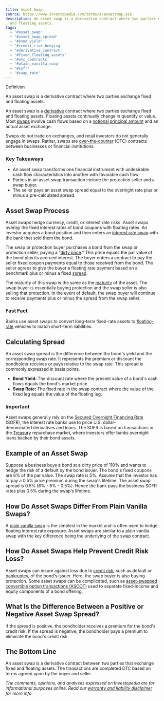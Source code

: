 ```yaml
---
title: Asset Swap
source: https://www.investopedia.com/terms/a/assetswap.asp
description: An asset swap is a derivative contract where two parties exchange fixed
  and floating assets.
tags:
  - '#asset_swap'
  - '#asset_swap_spread'
  - '#bond_yield'
  - '#credit_risk_hedging'
  - '#derivative_contract'
  - '#fixed_floating_assets'
  - '#otc_contracts'
  - '#plain_vanilla_swap'
  - '#sofr'
  - '#swap_rate'
---
```

Definition

An asset swap is a derivative contract where two parties exchange fixed and floating assets.

An asset swap is a [derivative](https://www.investopedia.com/terms/d/derivative.asp) contract where two parties exchange fixed and floating assets. Floating assets continually change in quantity or value. Most [swaps](https://www.investopedia.com/terms/s/swap.asp) involve cash flows based on a [notional principal amount](https://www.investopedia.com/terms/n/notionalprincipalamount.asp) and an actual asset exchange.

Swaps do not trade on exchanges, and retail investors do not generally engage in swaps. Rather, swaps are [over-the-counter](https://www.investopedia.com/terms/o/otc.asp) (OTC) contracts between businesses or financial institutions.

### Key Takeaways

- An asset swap transforms one financial instrument with undesirable cash flow characteristics into another with favorable cash flow.
- Parties in an asset swap transaction include the protection seller and a swap buyer.
- The seller pays an asset swap spread equal to the overnight rate plus or minus a pre-calculated spread.

## Asset Swap Process

Asset swaps hedge currency, credit, or interest rate risks. Asset swaps overlay the fixed interest rates of bond coupons with floating rates. An investor acquires a bond position and then enters an [interest rate swap](https://www.investopedia.com/terms/i/interestrateswap.asp) with the bank that sold them the bond.

The swap or protection buyer purchases a bond from the swap or protection seller, paying a "[dirty price](https://www.investopedia.com/terms/d/dirtyprice.asp)." This price equals the par value of the bond plus its accrued interest. The buyer enters a contract to pay the seller fixed coupon payments equal to those received from the bond. The seller agrees to give the buyer a floating rate payment based on a benchmark plus or minus a fixed [spread](https://www.investopedia.com/terms/s/spread.asp).

The maturity of this swap is the same as the [maturity](https://www.investopedia.com/terms/m/maturity.asp) of the asset. The swap buyer is essentially buying protection and the swap seller is also selling that protection. In the event of default, the swap buyer will continue to receive payments plus or minus the spread from the swap seller.

### Fast Fact

Banks use asset swaps to convert long-term fixed-rate assets to [floating-rate](https://www.investopedia.com/terms/f/floatinginterestrate.asp) vehicles to match short-term liabilities.

## Calculating Spread

An asset swap spread is the difference between the bond's yield and the corresponding swap rate. It represents the premium or discount the bondholder receives or pays relative to the swap rate. This spread is commonly expressed in basis points.  

- **Bond Yield:** The discount rate where the present value of a bond's cash flows equals the bond's market price.
- **Swap Rate:** The fixed rate in the swap contract where the value of the fixed leg equals the value of the floating leg.

### Important

Asset swaps generally rely on the [Secured Overnight Financing Rate](https://www.investopedia.com/secured-overnight-financing-rate-sofr-4683954) (SOFR), the interest rate banks use to price U.S. dollar-denominated derivatives and loans. The SOFR is based on transactions in the [Treasury](https://www.investopedia.com/articles/investing/073113/introduction-treasury-securities.asp) repurchase market, where investors offer banks overnight loans backed by their bond assets.

## Example of an Asset Swap

Suppose a business buys a bond at a dirty price of 110% and wants to hedge the risk of a default by the bond issuer. The bond's fixed coupons are 6% of the par value. The swap rate is 5%. Assume that the investor has to pay a 0.5% price premium during the swap's lifetime. The asset swap spread is 0.5% (6% - 5% - 0.5%). Hence the bank pays the business SOFR rates plus 0.5% during the swap's lifetime.

## How Do Asset Swaps Differ From Plain Vanilla Swaps?

A [plain vanilla swap](https://www.investopedia.com/terms/p/plain-vanilla-swap.asp) is the simplest in the market and is often used to hedge floating interest rate exposure. Asset swaps are similar to a plain vanilla swap with the key difference being the underlying of the swap contract.

## How Do Asset Swaps Help Prevent Credit Risk Loss?

Asset swaps can insure against loss due to [credit risk](https://www.investopedia.com/terms/c/creditrisk.asp), such as default or [bankruptcy](https://www.investopedia.com/terms/b/bankruptcy.asp), of the bond's issuer. Here, the swap buyer is also buying protection. Some asset swaps can be complicated, such as [asset-swapped convertible option transactions (ASCOT)](https://www.investopedia.com/terms/a/ascot.asp) used to separate fixed-income and equity components of a bond offering.

## What Is the Difference Between a Positive or Negative Asset Swap Spread?

If the spread is positive, the bondholder receives a premium for the bond's credit risk. If the spread is negative, the bondholder pays a premium to eliminate the bond's credit risk.

## The Bottom Line

An asset swap is a derivative contract between two parties that exchange fixed and floating assets. The transactions are completed OTC based on terms agreed upon by the buyer and seller.

*The comments, opinions, and analyses expressed on Investopedia are for informational purposes online. Read our [warranty and liability disclaimer](https://www.investopedia.com/legal-4768893#toc-warranty-and-liability-disclaimer) for more info.*  

